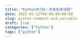 ```yaml
---
title: "Python学习8：并发和多线程"
date: 2023-05-12T09:00:00+08:00
slug: python-comment-and-variable
draft: true
categories: ["Python"]
tags: ["python"]
---
```

